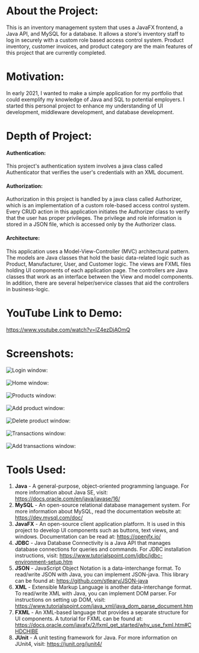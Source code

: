 # About the Project:

This is an inventory management system that uses a JavaFX frontend, a
Java API, and MySQL for a database. It allows a store's 
inventory staff to log in securely with a custom role based access control 
system. Product inventory, customer invoices, and 
product category are the main features of this project that are
currently completed. 

# Motivation:
In early 2021, I wanted to make a simple application for my portfolio that
could exemplify my knowledge of Java and SQL to potential employers. 
I started this personal project to enhance my understanding of UI 
development, middleware development, and database development.

# Depth of Project:
#### Authentication:
This project's authentication system involves a java class 
called Authenticator that verifies the user's credentials with 
an XML document.

#### Authorization:
Authorization in this project is handled by a java class called 
Authorizer, which is an implementation of a custom role-based access 
control system. Every CRUD action in this application initiates
the Authorizer class to verify that the user has proper 
privileges. The privilege and role information is stored in a 
JSON file, which is accessed only by the Authorizer class.

#### Architecture:
This application uses a Model-View-Controller (MVC) architectural 
pattern. The models are Java classes that hold the basic data-related 
logic such as Product, Manufacturer, User, and Customer logic. The views
are FXML files holding UI components of each application page.
The controllers are Java classes that work as an interface between 
the View and model components. In addition, there are several helper/service
classes that aid the controllers in business-logic.


# YouTube Link to Demo:
https://www.youtube.com/watch?v=lZ4ezDjAOmQ

# Screenshots:
![Login window:](src/main/resources/screenshots/Login_2-12-21.jpg)
<br/><br/>
![Home window:](src/main/resources/screenshots/Home_4-30-21.jpg)
<br/><br/>
![Products window:](src/main/resources/screenshots/Products_2-18-21.jpg)
<br/><br/>
![Add product window:](src/main/resources/screenshots/AddProduct_4-30-21.jpg)
<br/><br/>
![Delete product window:](src/main/resources/screenshots/DeleteProduct_4-30-21.jpg)
<br/><br/>
![Transactions window:](src/main/resources/screenshots/Transactions_4-30-21.jpg)
<br/><br/>
![Add transactions window:](src/main/resources/screenshots/AddTransaction_4-30-21.jpg)

# Tools Used:
1. **Java** - A general-purpose, object-oriented programming language. For more
   information about Java SE, visit: 
   https://docs.oracle.com/en/java/javase/16/
2. **MySQL** - An open-source relational database management system. For
   more information about MySQL, read the documentation website at:
   https://dev.mysql.com/doc/
3. **JavaFX** - An open-source client application platform. It is used in 
   this project to develop UI components such as buttons, text views,
   and windows. Documentation can be read at: https://openjfx.io/
4. **JDBC** - Java Database Connectivity is a Java API that manages
   database connections for queries and commands. For JDBC installation 
   instructions, visit: 
   https://www.tutorialspoint.com/jdbc/jdbc-environment-setup.htm
5. **JSON** - JavaScript Object Notation is a data-interchange format.
   To read/write JSON with Java, you can implement JSON-java. This
   library can be found at: https://github.com/stleary/JSON-java
6. **XML** - Extensible Markup Language is another data-interchange format.
   To read/write XML with Java, you can implement DOM parser. For
   instructions on setting up DOM, visit: 
   https://www.tutorialspoint.com/java_xml/java_dom_parse_document.htm
7. **FXML** - An XML-based language that provides a separate structure
   for UI components. A tutorial for FXML can be found at: 
   https://docs.oracle.com/javafx/2/fxml_get_started/why_use_fxml.htm#CHDCHIBE
8. **JUnit** - A unit testing framework for Java. For more information on
   JUnit4, visit: https://junit.org/junit4/